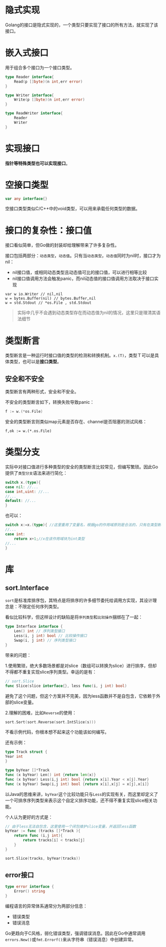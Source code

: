 # 隐式实现
Golang的接口是隐式实现的，一个类型只要实现了接口的所有方法，就实现了该接口。

# 嵌入式接口
用于组合多个接口为一个接口类型。
```go
type Reader interface{
    Read(p []byte)(n int,err error)
}

type Writer interface{
    Write(p []byte)(n int,err error)
}

type ReadWriter interface{
    Reader
    Writer
}
```

# 实现接口
**指针等特殊类型也可以实现接口**。

# 空接口类型
```go
var any interface{}
```
空接口类型类似C/C++中的void类型，可以用来承载任何类型的数据。

# 接口的复杂性：接口值
接口看似简单，但Go做的封装却给理解带来了许多复杂性。

接口包括两部分：`动态类型`，`动态值`。只有当`动态类型`，`动态值`同时为nil时，接口才为nil：

- nil接口值，或相同动态类型且动态值可比的接口值，可以进行相等比较
- nil接口值调用方法会触发panic，而nil动态值的接口值调用方法取决于接口实现
```
var w io.Writer // nil,nil
w = bytes.Buffer(nil) // bytes.Buffer,nil
w = std.Stdout // *os.File , std.Stdout
```

>实际中几乎不会遇到动态类型存在而动态值为nil的情况，这里只是理清其语法细节

# 类型断言
类型断言是一种运行时接口值的类型的检测和转换机制。`x.(T)`，类型Ｔ可以是具体类型，也可以是**接口类型**。

## 安全和不安全
类型断言有两种形式，安全和不安全。

不安全的类型断言如下，转换失败导致panic：
```go
f := w.(*os.File)
```
安全的类型断言则类似map元素是否存在、channel是否阻塞的测试风格：
```
f,ok := w.(*.os.File)
```

# 类型分支
实际中对接口值进行多种类型的安全的类型断言比较常见，但编写繁琐。因此Go提供了`类型分支`语法来进行简化：
```go
switch x.(type){
case nil: //...
case int,uint: //...
//...
default: //...
}
```
也可以：
```go
switch x:=x.(type){ //这里重用了变量名，根据go的作用域原则是合法的，只有在类型断言／分支中比较常见
//...
case int:
    return x+1;//x在该作用域块为int类型
//...
}
```

# 库
## sort.Interface
`sort`是标准库排序包，其特点是将排序的许多细节委托给调用方实现，其设计理念是：不限定任何序列类型。

看似比较科学，但这样设计的缺陷是将`序列类型`和`比较操作`捆绑在了一起：
```go
type Interface interface {
    Len() int // 序列类型接口
    Less(i, j int) bool // 比较操作接口
    Swap(i, j int) // 序列类型接口
}
```
带来的问题：

1.使用繁琐，绝大多数场景都是对slice（数组可以转换为slice）进行排序，但却不得都不重复实现slice序列类型。幸运的是有：
```go
// sort.Slice
func Slice(slice interface{}, less func(i, j int) bool)
```
避免了这个问题，但这个方案并不完美，因为less函数并不是自包含，它依赖于外部的slice变量。

2.理解的困难，比如`Reverse`的使用：
```go
sort.Sort(sort.Reverse(sort.IntSlice(s)))
```
不看示例代码，你根本想不起来这个功能该如何编写。

还有示例：
```go
type Track struct {
Year int
}

type byYear []*Track
func (x byYear) Len() int {return len(x)}
func (x byYear) Less(i,j int) bool {return x[i].Year < x[j].Year}
func (x byYear) Swap(i,j int) bool {return x[i],x[j] = x[j],x[i]}
```
以Java的思维来讲，`byYear`这个比较功能只与`Less`的实现有关，而这里却定义了一个可排序序列类型来表示这个自定义排序功能，还不得不重复实现slice相关功能。

个人认为更好的方式是：
```go
// 由于less无法自包含，这里使用一个闭包维护slice变量，并返回less函数
byYear := func (tracks []*Track ){
    return func (i,j int){
        return tracks[i] < tracks[j]
    }
}

sort.Slice(tracks, byYear(tracks))
```
## error接口
```go
type error interface {
    Error() string
}
```
编程语言的异常体系通常分为两部分信息：

- 错误类型
- 错误消息

Go更趋向于C风格，弱化错误类型，强调错误消息。因此在Go中通常调用`errors.New()`或`fmt.Errorf()`来从字符串（错误消息）中创建异常。

